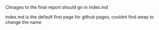 Chnages to the final report should go in index.md

index.md is the default first page for github pages, couldnt find away to change the name
